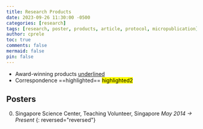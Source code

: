```yaml
---
title: Research Products
date: 2023-09-26 11:30:00 -0500
categories: [research]
tags: [research, poster, products, article, protocol, micropublication]     # TAG names should always be lowercase
author: cprele
toc: true
comments: false
mermaid: false
pin: false
---
```


- Award-winning products <u>underlined</u>
- Correspondence ==highlighted== <mark>highlighted2</mark>

## Posters

0. Singapore Science Center, Teaching Volunteer, Singapore _May 2014 &rarr; Present_
{: reversed="reversed"}


